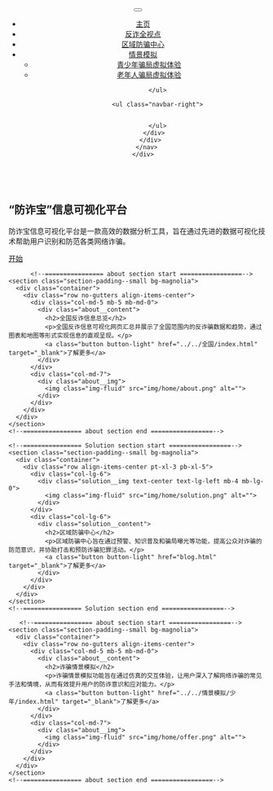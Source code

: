 <!DOCTYPE html>
<html lang="en">
<head>
  <meta charset="UTF-8">
  <meta name="viewport" content="width=device-width, initial-scale=1.0">
  <meta http-equiv="X-UA-Compatible" content="ie=edge">
  <title>防诈宝信息可视化平台</title>
	<link rel="icon" href="img/Fevicon.png" type="image/png">

  <link rel="stylesheet" href="vendors/bootstrap/bootstrap.min.css">
  <link rel="stylesheet" href="vendors/fontawesome/css/all.min.css">
  <link rel="stylesheet" href="vendors/themify-icons/themify-icons.css">
  <link rel="stylesheet" href="vendors/linericon/style.css">
  <link rel="stylesheet" href="vendors/owl-carousel/owl.theme.default.min.css">
  <link rel="stylesheet" href="vendors/owl-carousel/owl.carousel.min.css">

  <link rel="stylesheet" href="css/style.css">
</head>
<body>
  <!--================Header Menu Area =================-->
  <header class="header_area">
    <div class="main_menu">
      <nav class="navbar navbar-expand-lg navbar-light">
        <div class="container box_1620">
          <!-- Brand and toggle get grouped for better mobile display -->
          <a class="navbar-brand logo_h" href="index.html"><img src="" alt=""></a>
          <button class="navbar-toggler" type="button" data-toggle="collapse" data-target="#navbarSupportedContent" aria-controls="navbarSupportedContent" aria-expanded="false" aria-label="Toggle navigation">
            <span class="icon-bar"></span>
            <span class="icon-bar"></span>
            <span class="icon-bar"></span>
          </button>
          <!-- Collect the nav links, forms, and other content for toggling -->
          <div class="collapse navbar-collapse offset" id="navbarSupportedContent">
            <ul class="nav navbar-nav menu_nav justify-content-end">
              <li class="nav-item active"><a class="nav-link" href="首页.html"  target="_blank">主页</a></li>
              <li class="nav-item"><a class="nav-link" href="../../全国/index.html" target="_blank" >反诈全视点</a></li>
              <li class="nav-item"><a class="nav-link" href="blog.html" target="_blank">区域防骗中心</a>
              <li class="nav-item submenu dropdown">
                <a href="#" class="nav-link dropdown-toggle" data-toggle="dropdown" role="button" aria-haspopup="true"
                  aria-expanded="false" target="_blank">情景模拟</a>
                <ul class="dropdown-menu">
                  <li class="nav-item"><a class="nav-link" href="../../情景模拟/少年/index.html" target="_blank" >青少年骗局虚拟体验</a></li>
                  <li class="nav-item"><a class="nav-link" href="../../情景模拟/中年/index.html" target="_blank">老年人骗局虚拟体验</a></li>
                </ul>
							</li>

            </ul>

            <ul class="navbar-right">


            </ul>
          </div>
        </div>
      </nav>
    </div>
  </header>
  <!--================Header Menu Area =================-->


  <main class="side-main">
    <!--================ Hero sm Banner start =================-->      
    <section class="hero-banner mb-30px">
      <div class="container">
        <div class="row">
          <div class="col-lg-7">
            <div class="hero-banner__img">
              <img class="img-fluid" src="img/banner/hero-banner.png" alt="">
            </div>
          </div>
          <div class="col-lg-5 pt-5">
            <div class="hero-banner__content">
              <h1>“防诈宝”信息可视化平台</h1>
              <p>防诈宝信息可视化平台是一款高效的数据分析工具，旨在通过先进的数据可视化技术帮助用户识别和防范各类网络诈骗。</p>
              <a class="button bg" href="../../全国/index.html" target="_blank">开始</a>
            </div>
          </div>
        </div>
      </div>
    </section>
    <!--================ Hero sm Banner end =================-->

          <!--================ about section start =================-->
    <section class="section-padding--small bg-magnolia">
      <div class="container">
        <div class="row no-gutters align-items-center">
          <div class="col-md-5 mb-5 mb-md-0">
            <div class="about__content">
              <h2>全国反诈信息总览</h2>
              <p>全国反诈信息可视化网页汇总并展示了全国范围内的反诈骗数据和趋势，通过图表和地图等形式实现信息的直观呈现。</p>
              <a class="button button-light" href="../../全国/index.html" target="_blank">了解更多</a>
            </div>
          </div>
          <div class="col-md-7">
            <div class="about__img">
              <img class="img-fluid" src="img/home/about.png" alt="">
            </div>
          </div>
        </div>
      </div>
    </section>
    <!--================ about section end =================-->      

    <!--================ Solution section start =================-->      
    <section class="section-padding--small bg-magnolia">
      <div class="container">
        <div class="row align-items-center pt-xl-3 pb-xl-5">
          <div class="col-lg-6">
            <div class="solution__img text-center text-lg-left mb-4 mb-lg-0">
              <img class="img-fluid" src="img/home/solution.png" alt="">
            </div>
          </div>
          <div class="col-lg-6">
            <div class="solution__content">
              <h2>区域防骗中心</h2>
              <p>区域防骗中心旨在通过预警、知识普及和骗局曝光等功能，提高公众对诈骗的防范意识，并协助打击和预防诈骗犯罪活动。</p>
              <a class="button button-light" href="blog.html" target="_blank">了解更多</a>
            </div>
          </div>
        </div>
      </div>
    </section>
    <!--================ Solution section end =================-->      

       <!--================ about section start =================-->
    <section class="section-padding--small bg-magnolia">
      <div class="container">
        <div class="row no-gutters align-items-center">
          <div class="col-md-5 mb-5 mb-md-0">
            <div class="about__content">
              <h2>诈骗情景模拟</h2>
              <p>诈骗情景模拟功能旨在通过仿真的交互体验，让用户深入了解网络诈骗的常见手法和情境，从而有效提升用户的防诈意识和应对能力。</p>
              <a class="button button-light" href="../../情景模拟/少年/index.html" target="_blank">了解更多</a>
            </div>
          </div>
          <div class="col-md-7">
            <div class="about__img">
              <img class="img-fluid" src="img/home/offer.png" alt="">
            </div>
          </div>
        </div>
      </div>
    </section>
    <!--================ about section end =================-->

  </main>
  <script src="vendors/jquery/jquery-3.2.1.min.js"></script>
  <script src="vendors/bootstrap/bootstrap.bundle.min.js"></script>
  <script src="vendors/owl-carousel/owl.carousel.min.js"></script>
  <script src="js/jquery.ajaxchimp.min.js"></script>
  <script src="js/mail-script.js"></script>
  <script src="js/main.js"></script>
</body>
</html>
